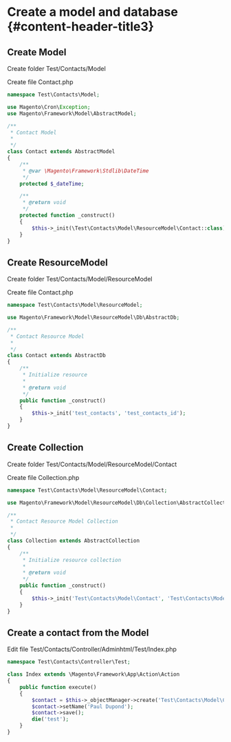 # Create a model and database {#content-header-title3}

## Create Model

Create folder Test/Contacts/Model

Create file Contact.php

```php
namespace Test\Contacts\Model;

use Magento\Cron\Exception;
use Magento\Framework\Model\AbstractModel;

/**
 * Contact Model
 *
 */
class Contact extends AbstractModel
{
    /**
     * @var \Magento\Framework\Stdlib\DateTime
     */
    protected $_dateTime;

    /**
     * @return void
     */
    protected function _construct()
    {
        $this->_init(\Test\Contacts\Model\ResourceModel\Contact::class);
    }
}
```

## Create ResourceModel

Create folder Test/Contacts/Model/ResourceModel

Create file Contact.php

```php
namespace Test\Contacts\Model\ResourceModel;

use Magento\Framework\Model\ResourceModel\Db\AbstractDb;

/**
 * Contact Resource Model
 *
 */
class Contact extends AbstractDb
{
    /**
     * Initialize resource
     *
     * @return void
     */
    public function _construct()
    {
        $this->_init('test_contacts', 'test_contacts_id');
    }
}
```

## Create Collection

Create folder Test/Contacts/Model/ResourceModel/Contact

Create file Collection.php

```php
namespace Test\Contacts\Model\ResourceModel\Contact;

use Magento\Framework\Model\ResourceModel\Db\Collection\AbstractCollection;

/**
 * Contact Resource Model Collection
 *
 */
class Collection extends AbstractCollection
{
    /**
     * Initialize resource collection
     *
     * @return void
     */
    public function _construct()
    {
        $this->_init('Test\Contacts\Model\Contact', 'Test\Contacts\Model\ResourceModel\Contact');
    }
}
```

## Create a contact from the Model

Edit file Test/Contacts/Controller/Adminhtml/Test/Index.php

```php
namespace Test\Contacts\Controller\Test;

class Index extends \Magento\Framework\App\Action\Action
{
    public function execute()
    {
        $contact = $this->_objectManager->create('Test\Contacts\Model\Contact');
        $contact->setName('Paul Dupond');
        $contact->save();
        die('test');
    }
}

```



